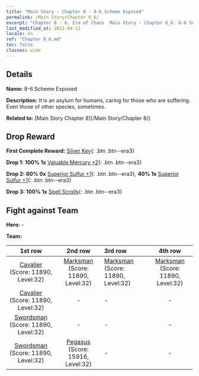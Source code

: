 ```yaml
---
title: "Main Story - Chapter 8 - 8-6 Scheme Exposed"
permalink: /Main Story/Chapter 8_6/
excerpt: "Chapter 8 - 6. Era of Chaos  Main Story - Chapter 8_6. 8-6 Scheme Exposed"
last_modified_at: 2021-04-11
locale: en
ref: "Chapter 8_6.md"
toc: false
classes: wide
---
```


## Details

 **Name:** 8-6 Scheme Exposed

 **Description:** It is an asylum for humans, caring for those who are suffering. Even those of other species, sometimes.

 **Related to:** [Main Story Chapter 8](/Main Story/Chapter 8/)

## Drop Reward

 **First Complete Reward:** [Silver Key](/Items/con_693/){: .btn .btn--era3}

 **Drop 1:** **100% 1x** [Valuable Mercury +2](/Items/mat_28/){: .btn .btn--era3}

 **Drop 2:** **60% 0x** [Superior Sulfur +1](/Items/mat_22/){: .btn .btn--era3}, **40% 1x** [Superior Sulfur +1](/Items/mat_22/){: .btn .btn--era3}

 **Drop 3:** **100% 1x** [Spell Scrolls](/Items/con_694/){: .btn .btn--era3}


## Fight against Team
 **Hero:** -

 **Team:**


  | 1st row | 2nd row | 3rd row | 4th row |
  |:----:|:----:|:----|:----:|
  | [Cavalier](/units/Cavalier/) (Score: 11890, Level:32)  | [Marksman](/units/Marksman/) (Score: 11890, Level:32)  | [Marksman](/units/Marksman/) (Score: 11890, Level:32)  | [Marksman](/units/Marksman/) (Score: 11890, Level:32)  |
  | [Cavalier](/units/Cavalier/) (Score: 11890, Level:32)  | - | - | - |
  | [Swordsman](/units/Swordsman/) (Score: 11890, Level:32)  | - | - | - |
  | [Swordsman](/units/Swordsman/) (Score: 11890, Level:32)  | [Pegasus](/units/Pegasus/) (Score: 15916, Level:32)  | - | - |


